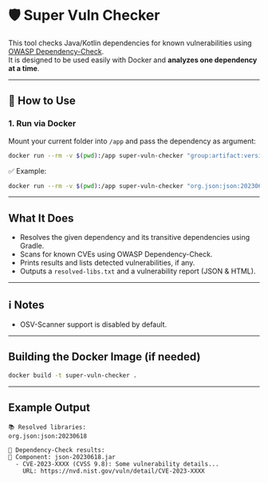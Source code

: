 # 🛡️ Super Vuln Checker

This tool checks Java/Kotlin dependencies for known vulnerabilities using [OWASP Dependency-Check](https://owasp.org/www-project-dependency-check/).  
It is designed to be used easily with Docker and **analyzes one dependency at a time**.

---

## 🚀 How to Use

### 1. Run via Docker 

Mount your current folder into `/app` and pass the dependency as argument:

```bash
docker run --rm -v $(pwd):/app super-vuln-checker "group:artifact:version"
```

✅ Example:

```bash
docker run --rm -v $(pwd):/app super-vuln-checker "org.json:json:20230618"
```

---

## What It Does

- Resolves the given dependency and its transitive dependencies using Gradle.
- Scans for known CVEs using OWASP Dependency-Check.
- Prints results and lists detected vulnerabilities, if any.
- Outputs a `resolved-libs.txt` and a vulnerability report (JSON & HTML).

---

## ℹ️ Notes

- OSV-Scanner support is disabled by default.

---

## Building the Docker Image (if needed)

```bash
docker build -t super-vuln-checker .
```

---

## Example Output

```
📚 Resolved libraries:
org.json:json:20230618

📄 Dependency-Check results:
🚨 Component: json-20230618.jar
  - CVE-2023-XXXX (CVSS 9.8): Some vulnerability details...
    URL: https://nvd.nist.gov/vuln/detail/CVE-2023-XXXX
```
